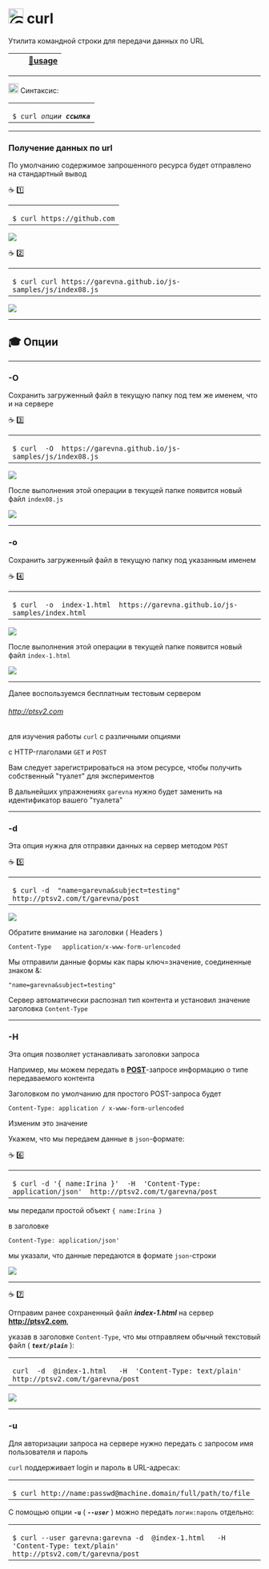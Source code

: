 # <img src="https://avatars2.githubusercontent.com/u/19735284?s=40&v=4" width="30" title="Ⓒ Irina Fylyppova ( garevna ) 2019"/> curl

Утилита командной строки для передачи данных по URL

| [<img src="https://curl.haxx.se/logo/curl-logo.svg" height="16"/>](https://curl.haxx.se/docs/manpage.html) | [:link:**usage**](https://curl.haxx.se/docs/manual.html) |
|-|-|

***

<img src="https://github.com/garevna/js-course/blob/master/images/git-bush-ico.png?raw=true" height="20"/> Синтаксис:

<table><tr><td><code>
$ curl <em>опции <b>ссылка</b></em>
</code></td></tr></table>

***

### Получение данных по url

По умолчанию содержимое запрошенного ресурса будет отправлено на стандартный вывод

:coffee: :one:
<table><tr><td><code>
$ curl https://github.com
</code></td></tr></table>

![](https://lh4.googleusercontent.com/NNBTdfB5sjJHwZonWN9Cas48xn-6Z9FpbQ6cWE8BuKT3viwiqeJARIVZtqXhh-3TYdpRF_E0ZoBCqqWijAUdYdJzTgwMbAGG2EWfLyZEF_3jIRxjKmeHjsHcWTlVjCHfc26Je71T-6LSge8)

:coffee: :two:
<table><tr><td><code>
$ curl curl https://garevna.github.io/js-samples/js/index08.js
</code></td></tr></table>

![](https://lh6.googleusercontent.com/i5RSX6lSW65LpS8fr040nn2716uWNpBzmjYpI8gy0BFvs8Zm61AvKEd59ym2WbR5OdX7T89iR7Bm0wBUo6o-4unD4W8m3urkCVkAs-LbaaWnkupj6dwvBS4eZ-QUX25uCE83n5RzyZGX_yU)

***

## :mortar_board: Опции

***

### -O

Сохранить загруженный файл в текущую папку под тем же именем, что и на сервере

:coffee: :three:
<table><tr><td><code>
$ curl  -O  https://garevna.github.io/js-samples/js/index08.js
</code></td></tr></table>

![](https://lh6.googleusercontent.com/lkSnp2j3kw-lr6y4-S1BCzNMBmdpp2UJ1Qy9LzrWzwyKARaMK1N5o7NbeaEVsrI0XEI1h1jRM7hHE1sh70LJeKA1fRXVgkGlInTBNVToyIE5KsmQWIR8iRQO6XrMBvwQ06FyMliqczbDeB4)

После выполнения этой операции в текущей папке появится новый файл  `index08.js`

![](https://lh6.googleusercontent.com/jEWF7e21zrx4yQ9ktuK0vwdObUdi6oGTD8Qhzpdw_ngtMP_1A8gb8mpgjqX2qd4NrPO_HSpVubLIpMl_cXWtl9efg2GKOEC76R_81uqlX2fSke5XP0QUBAP1D69q9HlJfYL59TWRi8XHmHE)

***

### -o

Сохранить загруженный файл в текущую папку под указанным именем

:coffee: :four:
<table><tr><td><code>
$ curl  -o  index-1.html  https://garevna.github.io/js-samples/index.html
</code></td></tr></table>

![](https://lh3.googleusercontent.com/dqMLhIuIj6A4Itq2c5-16BhyBFwZtGjxK4BR4MpWFRKhnuwXzL3pKd8wKzupjmMH0u6QzvbpLaJw-sEDY6GlOILYD_TIz1GFJRy1bD-1ZdL0xhB6qXMTvFaELtnCQYEMjplDyzsjUPqwto0)

После выполнения этой операции в текущей папке появится новый файл `index-1.html`

![](https://lh6.googleusercontent.com/I9qFh4ByAOmjgAqF7ctDCxeTDwpRBwh-3qzHO1qv97xq5jzADcgPmHQyt3a86LNz-lTiX50t8PaUN5YpoDNSfT6qR7e90O0xy3QpxGL1XgagNCQlu8kGzJCY41fk6HfnpZThmMa1XY3EPoM)

***

Далее воспользуемся бесплатным тестовым сервером

###### http://ptsv2.com

для изучения работы `curl` с различными опциями

с HTTP-глаголами `GET` и `POST`

Вам следует зарегистрироваться на этом ресурсе, чтобы получить собственный "туалет" для экспериментов

В дальнейших упражнениях `garevna` нужно будет заменить на идентификатор вашего "туалета"

***

### -d

Эта опция нужна для отправки данных на сервер методом `POST`

:coffee: :five:
<table><tr><td><code>
$ curl -d  "name=garevna&subject=testing"  http://ptsv2.com/t/garevna/post
</code></td></tr></table>

![](https://lh5.googleusercontent.com/386WFzu4tgvkFsvcDiIBvH_FiFSM5-Oyvcnd9DLGSBzNAnp5R9jV9nLT5x1u188mqU79bdtbvTOQlLWPMMBR3dnO7nliVXydcersaqpRa4_9AUuzxFcq41l3eHsxqkDhzWA5Wf5so2o0u7s)

Обратите внимание на заголовки ( Headers )
```
Content-Type   application/x-www-form-urlencoded
```
Мы отправили данные формы как пары  ключ=значение, соединенные знаком &:
```
"name=garevna&subject=testing"
```
Сервер автоматически распознал тип контента и установил значение заголовка `Content-Type`


***

### -H

Эта опция позволяет устанавливать заголовки запроса

Например, мы можем передать в [**POST**](https://developer.mozilla.org/ru/docs/Web/HTTP/Methods/POST)-запросе информацию о типе передаваемого контента

Заголовком по умолчанию для простого POST-запроса будет
```
Content-Type: application / x-www-form-urlencoded
```
Изменим это значение

Укажем, что мы передаем данные в `json`-формате:

:coffee: :six:
<table><tr><td><code>
$ curl -d '{ name:Irina }'  -H  'Content-Type: application/json'  http://ptsv2.com/t/garevna/post
</code></td></tr></table>

мы передали простой объект `{ name:Irina }`

в заголовке
```
Content-Type: application/json'
```
мы указали, что данные передаются в формате `json`-строки

![](https://lh6.googleusercontent.com/VOnTkxF50N7AaZO6IhnCN1SCoMiZCk8m1-SN5rUD2fImZ4ML2LX2RfGLSX_uL7TdcrTWdK4rulFDSM7VMWPmBcL58psevNOLtZvknrbJt6kd3_j6040x5AjZEnamePuulDeHC_OvjrcVQF4)

***

:coffee: :seven:

Отправим ранее сохраненный файл  **_index-1.html_** на сервер  **http://ptsv2.com**,

указав в заголовке `Content-Type`, что мы отправляем обычный текстовый файл ( **_`text/plain`_** ):

<table><tr><td><code>
curl  -d  @index-1.html   -H  'Content-Type: text/plain'   http://ptsv2.com/t/garevna/post
</code></td></tr></table>

![](https://lh5.googleusercontent.com/5vxbWn8QA-_jNTnd085QG4lDAK2XmLrqNDtH4bOmfZu4qA6f6HvM3_Bk2a7ebjIa250DS0y37WtHXW9wf-UiHudeouf36ALIyzdB7wkB4EpjrWMl4RET3UCfX6UXW4wFxH-iyVrkno3gmfc)

***

### -u

Для авторизации запроса на сервере нужно передать с запросом имя пользователя и пароль

`curl` поддерживает login и пароль в URL-адресах:

<table><tr><td><code>
$ curl http://name:passwd@machine.domain/full/path/to/file
</code></td></tr></table>

С помощью опции **`-u`** ( _**`--user`**_ ) можно передать `логин:пароль` отдельно:

<table><tr><td><code>
$ curl --user garevna:garevna -d  @index-1.html   -H  'Content-Type: text/plain'   http://ptsv2.com/t/garevna/post
</code></td></tr></table>
